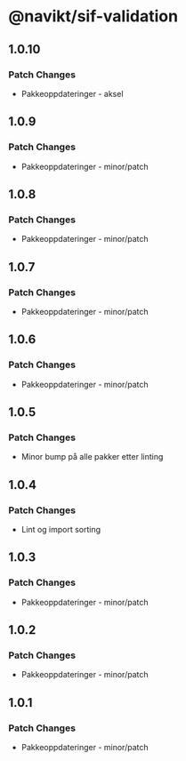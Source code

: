 # @navikt/sif-validation

## 1.0.10

### Patch Changes

- Pakkeoppdateringer - aksel

## 1.0.9

### Patch Changes

- Pakkeoppdateringer - minor/patch

## 1.0.8

### Patch Changes

- Pakkeoppdateringer - minor/patch

## 1.0.7

### Patch Changes

- Pakkeoppdateringer - minor/patch

## 1.0.6

### Patch Changes

- Pakkeoppdateringer - minor/patch

## 1.0.5

### Patch Changes

- Minor bump på alle pakker etter linting

## 1.0.4

### Patch Changes

- Lint og import sorting

## 1.0.3

### Patch Changes

- Pakkeoppdateringer - minor/patch

## 1.0.2

### Patch Changes

- Pakkeoppdateringer - minor/patch

## 1.0.1

### Patch Changes

- Pakkeoppdateringer - minor/patch
